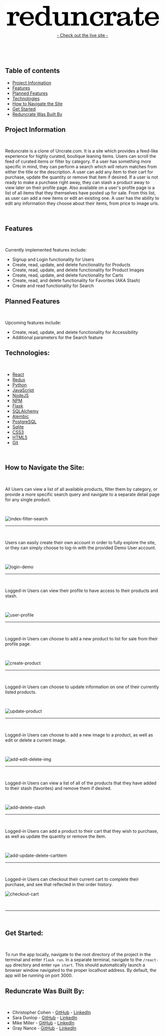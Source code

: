 <p align="center"><img src="https://github.com/Risclover/reduncrate/blob/main/reduncrate-logo.png" /></p>

<p align="center">

  <p align="center">
    <a href="https://reduncrate.herokuapp.com/" target="_blank">- Check out the live site -</a>
  </p>
    <br />
    <br />
    <br />
</p>

## Table of contents
* [Project Information](#project-information)
* [Features](#features)
* [Planned Features](#planned-features)
* [Technologies](#technologies)
* [How to Navigate the Site](#how-to-navigate-the-site)
* [Get Started](#get-started)
* [Reduncrate Was Built By](#reduncrate-was-built-by)

## Project Information

<br />

<p>
Reduncrate is a clone of Uncrate.com. It is a site which provides a feed-like experience for highly curated, boutique leaning items. Users can scroll the feed of curated items or filter by category. If a user has something more specific in mind, they can perform a search which will return matches from either the title or the description. A user can add any item to their cart for purchase, update the quantity or remove that item if desired. If a user is not ready to make a purchase right away, they can stash a product away to view later on their profile page. Also available on a user's profile page is a list of all items that they themselves have posted up for sale. From this list, as user can add a new items or edit an existing one. A user has the ability to edit any information they choose about their items, from price to image urls.
</p>

<br />

## Features

<br />

Currently implemented features include:
- Signup and Login functionality for Users
- Create, read, update, and delete functionality for Products
- Create, read, update, and delete functionality for Product Images
- Create, read, update, and delete functionality for Carts
- Create, read, and delete functionality for Favorites (AKA Stash)
- Create and read functionality for Search

## Planned Features

<br />

Upcoming features include:
- Create, read, update, and delete functionality for Accessibility
- Additional parameters for the Search feature

## Technologies:

<br />

* [React](https://beta.reactjs.org/)
* [Redux](https://redux.js.org/)
* [Python](https://www.python.org/)
* [JavaScript](https://devdocs.io/javascript/)
* [NodeJS](https://nodejs.org/en/docs/)
* [NPM](https://docs.npmjs.com/)
* [Flask](https://palletsprojects.com/p/flask/)
* [SQLAlchemy](https://www.sqlalchemy.org/)
* [Alembic](https://alembic.sqlalchemy.org/en/latest/)
* [PostgreSQL](https://www.postgresql.org/docs/)
* [Sqlite](https://www.sqlite.org/docs.html)
* [CSS3](https://devdocs.io/css/)
* [HTML5](https://devdocs.io/html/)
* [Git](https://devdocs.io/git/)

<br />

## How to Navigate the Site:

<br />

<p>
  All Users can view a list of all available products, filter them by category, or provide a more specific search query and navigate to a separate detail page for any   single product.
</p>

<br />

![index-filter-search](./gifs/index-filter-search.gif)

<hr />
<br />

<p>
  Users can easily create their own account in order to fully explore the site, or they can simply choose to log-in with the provided Demo User account.
</p>

<br />

![login-demo](./gifs/login-demo.gif)

<hr />
<br/>

<p>
  Logged-in Users can view their profile to have access to their products and stash.
</p>

<br/>

![user-profile](./gifs/user-profile.gif)

<hr />
<br />

<p>
  Logged-in Users can choose to add a new product to list for sale from their profile page.
</p>

<br/>

![create-product](./gifs/create-product.gif)

<hr />
<br/>

<p>
  Logged-in Users can choose to update information on one of their currently listed products.
</p>

<br/>

![update-product](./gifs/update-product.gif)

<hr />
<br/>

<p>
  Logged-in Users can choose to add a new image to a product, as well as edit or delete a current image.
</p>

<br/>

![add-edit-delete-img](./gifs/add-edit-delete-img.gif)

<hr />
<br/>

<p>
  Logged-in Users can view a list of all of the products that they have added to their stash (favorites) and remove them if desired.
</p>

<br/>

![add-delete-stash](./gifs/add-delete-stash.gif)

<hr />
<br/>

<p>
  Logged-in Users can add a product to their cart that they wish to purchase, as well as update the quantity or remove the item.
</p>

<br/>

![add-update-delete-cartitem](./gifs/add-update-delete-cartitem.gif)

<hr />
<br/>

<p>
  Logged-in Users can checkout their current cart to complete their purchase, and see that reflected in thei order history.
</p>

![checkout-cart](./gifs/checkout-cart.gif)

<br/>


<hr />
<br/>

## Get Started:

<br />

To run the app locally, navigate to the root directory of the project in the terminal and enter `flask run`. In a separate terminal, navigate to the `/react-app` directory and enter `npm start`. This should automatically launch a browser window navigated to the proper localhost address. By default, the app will be running on port 3000.

## Reduncrate Was Built By:

<br />

* Christopher Cohen - [GitHub](https://github.com/cmcohen89) - [LinkedIn](https://www.linkedin.com/in/christopher-cohen-94ab06236/)
* Sara Dunlop - [GitHub](https://github.com/Risclover) - [LinkedIn](https://www.linkedin.com/in/sara-dunlop-66375a146/)
* Mike Miller - [GitHub](https://github.com/mikemillercodes) - [LinkedIn](https://www.linkedin.com/in/mike-miller-546a1832/)
* Gray Nance - [GitHub](https://github.com/g-wn) - [LinkedIn](https://www.linkedin.com/in/gray-nance/)
